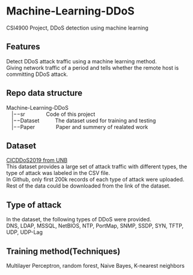 # Machine-Learning-DDoS
CSI4900 Project, DDoS detection using machine learning
## Features
Detect DDoS attack traffic using a machine learning method.<br>
Giving network traffic of a period and tells whether the remote host is committing DDoS attack.

## Repo data structure
Machine-Learning-DDoS<br>
&emsp;|&#8722;&#8722;sr&emsp;&emsp;&emsp;&emsp;Code of this project<br>
&emsp;|&#8722;&#8722;Dataset&emsp;&emsp;&emsp;The dataset used for training and testing<br>
&emsp;|&#8722;&#8722;Paper&emsp;&emsp;&emsp;&emsp;Paper and summery of realated work<br>

## Dataset
[CICDDoS2019 from UNB](https://www.unb.ca/cic/datasets/ddos-2019.html)<br>
This dataset provides a large set of attack traffic with different types, the type of attack was labeled in the CSV file.<br>
In Github, only first 200k records of each type of attack were uploaded. Rest of the data could be downloaded from the link of the dataset.

## Type of attack
In the dataset, the following types of DDoS were provided.<br>
DNS, LDAP, MSSQL, NetBIOS, NTP, PortMap, SNMP, SSDP, SYN, TFTP, UDP, UDP-Lag

## Training method(Techniques)
Multilayer Perceptron, random forest, Naive Bayes, K-nearest neighbors
